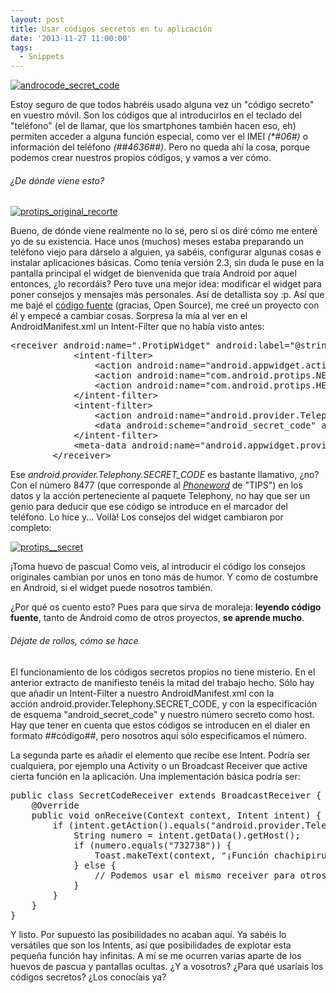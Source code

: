 ```yaml
---
layout: post
title: Usar códigos secretos en tu aplicación
date: '2013-11-27 11:00:00'
tags:
  - Snippets
---
```


[![androcode_secret_code](http://androcode.es/wp-content/uploads/2015/02/androcode_secret_code_rmtwnf.png)](http://androcode.es/wp-content/uploads/2015/02/androcode_secret_code_rmtwnf.png)

Estoy seguro de que todos habréis usado alguna vez un "código secreto" en vuestro móvil. Son los códigos que al introducirlos en el teclado del "teléfono" (el de llamar, que los smartphones también hacen eso, eh) permiten acceder a alguna función especial, como ver el IMEI _(*#06#)_ o información del teléfono _(*#*#4636#*#*)_. Pero no queda ahí la cosa, porque podemos crear nuestros propios códigos, y vamos a ver cómo.

###### ¿De dónde viene esto?

[![protips_original_recorte](http://androcode.es/wp-content/uploads/2015/02/protips_original_recorte_bg3m30.png)](http://androcode.es/wp-content/uploads/2015/02/protips_original_recorte_bg3m30.png)

Bueno, de dónde viene realmente no lo sé, pero sí os diré cómo me enteré yo de su existencia. Hace unos (muchos) meses estaba preparando un teléfono viejo para dárselo a alguien, ya sabéis, configurar algunas cosas e instalar aplicaciones básicas. Como tenía versión 2.3, sin duda le puse en la pantalla principal el widget de bienvenida que traía Android por aquel entonces, ¿lo recordáis? Pero tuve una mejor idea: modificar el widget para poner consejos y mensajes más personales. Así de detallista soy :p. Así que me bajé el [código fuente](https://android.googlesource.com/platform/packages/apps/Protips/+/master) (gracias, Open Source), me creé un proyecto con él y empecé a cambiar cosas. Sorpresa la mía al ver en el AndroidManifest.xml un Intent-Filter que no había visto antes:

<!--more-->
<pre class="brush: xml; gutter: true; first-line: 1">&lt;receiver android:name=".ProtipWidget" android:label="@string/widget_name"&gt;
            &lt;intent-filter&gt;
                &lt;action android:name="android.appwidget.action.APPWIDGET_UPDATE" /&gt;
                &lt;action android:name="com.android.protips.NEXT_TIP" /&gt;
                &lt;action android:name="com.android.protips.HEE_HEE" /&gt;
            &lt;/intent-filter&gt;
            &lt;intent-filter&gt;
                &lt;action android:name="android.provider.Telephony.SECRET_CODE" /&gt;
                &lt;data android:scheme="android_secret_code" android:host="8477" /&gt;
            &lt;/intent-filter&gt;
            &lt;meta-data android:name="android.appwidget.provider" android:resource="@xml/widget_build" /&gt;
        &lt;/receiver&gt;</pre>
        
Ese _android.provider.Telephony.SECRET_CODE_ es bastante llamativo, ¿no? Con el número 8477 (que corresponde al [_Phoneword_](http://es.wikipedia.org/wiki/Phonewords) de "TIPS") en los datos y la acción perteneciente al paquete Telephony, no hay que ser un genio para deducir que ese código se introduce en el marcador del teléfono. Lo hice y... Voilà! Los consejos del widget cambiaron por completo:

[![protips__secret](http://androcode.es/wp-content/uploads/2015/02/protips__secret_vyez3e.png "Gracias por las capturas, mi viejo HTC Legend :)")](http://androcode.es/wp-content/uploads/2015/02/protips__secret_vyez3e.png)

¡Toma huevo de pascua! Como veis, al introducir el código los consejos originales cambian por unos en tono más de humor. Y como de costumbre en Android, si el widget puede nosotros también.

¿Por qué os cuento esto? Pues para que sirva de moraleja: **leyendo código fuente**, tanto de Android como de otros proyectos, **se aprende mucho**.

###### Déjate de rollos, cómo se hace

El funcionamiento de los códigos secretos propios no tiene misterio. En el anterior extracto de manifiesto tenéis la mitad del trabajo hecho. Sólo hay que añadir un Intent-Filter a nuestro AndroidManifest.xml con la acción android.provider.Telephony.SECRET_CODE, y con la especificación de esquema "android_secret_code" y nuestro número secreto como host. Hay que tener en cuenta que estos códigos se introducen en el dialer en formato *#*#código#*#*, pero nosotros aquí sólo especificamos el número.

La segunda parte es añadir el elemento que recibe ese Intent. Podría ser cualquiera, por ejemplo una Activity o un Broadcast Receiver que active cierta función en la aplicación. Una implementación básica podría ser:
<pre class="brush: java; gutter: true; first-line: 1">public class SecretCodeReceiver extends BroadcastReceiver {
    @Override
    public void onReceive(Context context, Intent intent) {
        if (intent.getAction().equals("android.provider.Telephony.SECRET_CODE")) {
            String numero = intent.getData().getHost();
            if (numero.equals("732738")) {
                Toast.makeText(context, "¡Función chachipiruli altamente secreta desbloqueada!", Toast.LENGTH_SHORT).show();
            } else {
                // Podemos usar el mismo receiver para otros códigos distintos
            }
        }
    }
}</pre>
Y listo. Por supuesto las posibilidades no acaban aquí. Ya sabéis lo versátiles que son los Intents, así que posibilidades de explotar esta pequeña función hay infinitas. A mí se me ocurren varias aparte de los huevos de pascua y pantallas ocultas. ¿Y a vosotros? ¿Para qué usaríais los códigos secretos? ¿Los conocíais ya?
